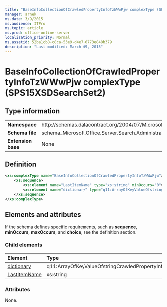 ```yaml
---
title: "BaseInfoCollectionOfCrawledPropertyInfoTzWWwPjw complexType (SPS15XSDSearchSet2)"
manager: arnek
ms.date: 3/9/2015
ms.audience: ITPro
ms.topic: article
ms.prod: office-online-server
localization_priority: Normal
ms.assetid: 52ba1cb8-c8ca-53e9-d4e7-6773e848b379
description: "Last modified: March 09, 2015"
---
```


# BaseInfoCollectionOfCrawledPropertyInfoTzWWwPjw complexType (SPS15XSDSearchSet2)

 
  
## Type information

|||
|:-----|:-----|
|**Namespace** <br/> |http://schemas.datacontract.org/2004/07/Microsoft.Office.Server.Search.Administration  <br/> |
|**Schema file** <br/> |schema_Microsoft.Office.Server.Search.Administration.xsd  <br/> |
|**Extension base** <br/> |None  <br/> |
   
## Definition

```XML
<xs:complexType name="BaseInfoCollectionOfCrawledPropertyInfoTzWWwPjw">
    <xs:sequence>
        <xs:element name="LastItemName" type="xs:string" minOccurs="0"></xs:element>
        <xs:element name="dictionary" type="q11:ArrayOfKeyValueOfstringCrawledPropertyInfoy6h3NzC8" minOccurs="0"></xs:element>
    </xs:sequence>
</xs:complexType>

```

## Elements and attributes

If the schema defines specific requirements, such as **sequence**, **minOccurs**, **maxOccurs**, and **choice**, see the definition section. 
  
### Child elements

|**Element**|**Type**|**Description**|
|:-----|:-----|:-----|
|[dictionary](dictionary-element-baseinfocollectionofcrawledpropertyinfotzwwwpjw-complextypesp.md) <br/> |q11:ArrayOfKeyValueOfstringCrawledPropertyInfoy6h3NzC8  <br/> ||
|[LastItemName](lastitemname-element-baseinfocollectionofcrawledpropertyinfotzwwwpjw-complextype.md) <br/> |xs:string  <br/> ||
   
### Attributes

None.
  

